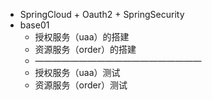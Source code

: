 - SpringCloud + Oauth2 + SpringSecurity
- base01 
  - 授权服务（uaa）的搭建
  - 资源服务（order）的搭建
  - ———————————————————
  - 授权服务（uaa）测试
  - 资源服务（order）测试